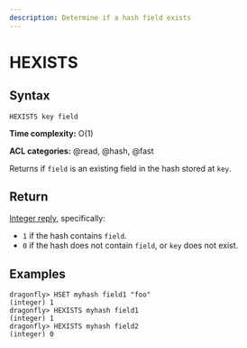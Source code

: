 ```yaml
---
description: Determine if a hash field exists
---
```


# HEXISTS

## Syntax

    HEXISTS key field

**Time complexity:** O(1)

**ACL categories:** @read, @hash, @fast

Returns if `field` is an existing field in the hash stored at `key`.

## Return

[Integer reply](https://redis.io/docs/reference/protocol-spec#resp-integers), specifically:

* `1` if the hash contains `field`.
* `0` if the hash does not contain `field`, or `key` does not exist.

## Examples

```shell
dragonfly> HSET myhash field1 "foo"
(integer) 1
dragonfly> HEXISTS myhash field1
(integer) 1
dragonfly> HEXISTS myhash field2
(integer) 0
```
